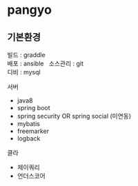 # pangyo  
## 기본환경 
빌드 : graddle  
배포 : ansible  
소스관리 : git  
디비 : mysql  

서버  
* java8  
* spring boot  
* spring security OR spring social (미연동)  
* mybatis  
* freemarker  
* logback    

클라  
* 제이쿼리  
* 언더스코어    
